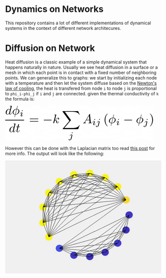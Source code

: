 # Dynamics on Networks
This repository contains a lot of different implementations of dynamical systems in the context of different network architecures.



# Diffusion on Network
Heat diffusion is a classic example of a simple dynamical system that happens naturally in nature. Usually we see heat diffusion in a surface or a mesh in which each point
is in contact with a fixed number of neighboring points. We can generalize this to graphs: we start by initializing each node with a temperature and then let the system diffuse based on
the [Newton's law of cooling](https://en.wikipedia.org/wiki/Newton%27s_law_of_cooling), the heat is transfered from node `i` to node `j` is proportional to `phi_i-phi_j` if `i` and `j` are connected. given the thermal conductivity of `k`
the formula is:

![Demo](data/f1.png)


However this can be done with the Laplacian matrix too read [this post]() for more info. The output will look like the following:


![alt text](data/heat_transfer1.gif)




